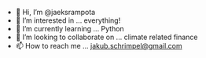 - 👋 Hi, I’m @jaeksrampota
- 👀 I’m interested in ... everything!
- 🌱 I’m currently learning ... Python
- 💞️ I’m looking to collaborate on ... climate related finance
- 📫 How to reach me ... jakub.schrimpel@gmail.com

